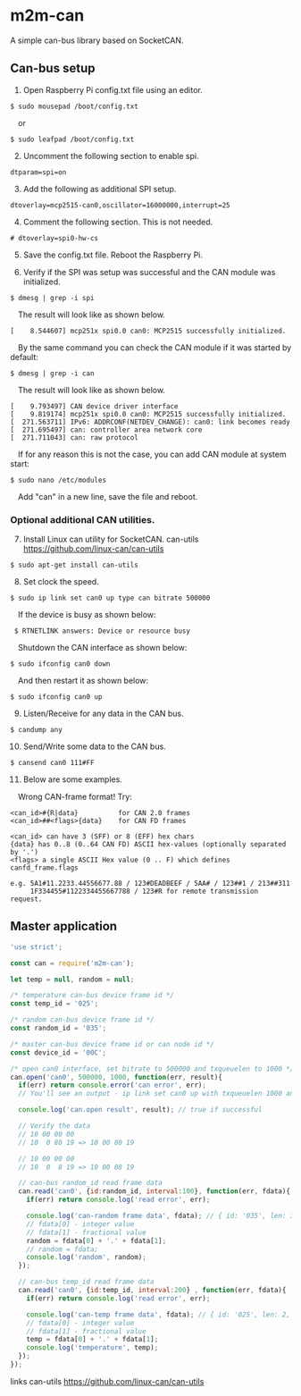 # m2m-can
A simple can-bus library based on SocketCAN.

## Can-bus setup

1. Open Raspberry Pi config.txt file using an editor.
~~~
$ sudo mousepad /boot/config.txt
~~~

&ensp;&ensp;or

~~~
$ sudo leafpad /boot/config.txt
~~~

2. Uncomment the following section to enable spi.

~~~
dtparam=spi=on
~~~

3. Add the following as additional SPI setup.
~~~
dtoverlay=mcp2515-can0,oscillator=16000000,interrupt=25
~~~

4. Comment the following section. This is not needed.
~~~
# dtoverlay=spi0-hw-cs
~~~

5. Save the config.txt file. Reboot the Raspberry Pi.

6. Verify if the SPI was setup was successful and the CAN module was initialized.
~~~
$ dmesg | grep -i spi
~~~
&ensp;&ensp;The result will look like as shown below.
~~~
[    8.544607] mcp251x spi0.0 can0: MCP2515 successfully initialized.
~~~
&ensp;&ensp;By the same command you can check the CAN module if it was started by default:
~~~
$ dmesg | grep -i can
~~~
&ensp;&ensp;The result will look like as shown below.
~~~
[    9.793497] CAN device driver interface
[    9.819174] mcp251x spi0.0 can0: MCP2515 successfully initialized.
[  271.563711] IPv6: ADDRCONF(NETDEV_CHANGE): can0: link becomes ready
[  271.695497] can: controller area network core
[  271.711043] can: raw protocol
~~~

&ensp;&ensp;If for any reason this is not the case, you can add CAN module at system start:
~~~
$ sudo nano /etc/modules
~~~
&ensp;&ensp;Add "can" in a new line, save the file and reboot.

### Optional additional CAN utilities.
7. Install Linux can utility for SocketCAN.
can-utils https://github.com/linux-can/can-utils

~~~
$ sudo apt-get install can-utils
~~~
8. Set clock the speed.
~~~
$ sudo ip link set can0 up type can bitrate 500000
~~~

&ensp;&ensp;If the device is busy as shown below:
~~~
 $ RTNETLINK answers: Device or resource busy
~~~

&ensp;&ensp;Shutdown the CAN interface as shown below:
~~~
$ sudo ifconfig can0 down
~~~

&ensp;&ensp;And then restart it as shown below:
~~~
$ sudo ifconfig can0 up
~~~

9. Listen/Receive for any data in the CAN bus.
~~~
$ candump any
~~~

10. Send/Write some data to the CAN bus.
~~~
$ cansend can0 111#FF
~~~

11. Below are some examples.

&ensp;&ensp;Wrong CAN-frame format! Try:
~~~
<can_id>#{R|data}          for CAN 2.0 frames
<can_id>##<flags>{data}    for CAN FD frames
~~~
~~~
<can_id> can have 3 (SFF) or 8 (EFF) hex chars
{data} has 0..8 (0..64 CAN FD) ASCII hex-values (optionally separated by '.')
<flags> a single ASCII Hex value (0 .. F) which defines canfd_frame.flags

e.g. 5A1#11.2233.44556677.88 / 123#DEADBEEF / 5AA# / 123##1 / 213##311
     1F334455#1122334455667788 / 123#R for remote transmission request.
~~~


## Master application

```js
'use strict';

const can = require('m2m-can');

let temp = null, random = null;

/* temperature can-bus device frame id */
const temp_id = '025';

/* random can-bus device frame id */
const random_id = '035';

/* master can-bus device frame id or can node id */
const device_id = '00C';

/* open can0 interface, set bitrate to 500000 and txqueuelen to 1000 */
can.open('can0', 500000, 1000, function(err, result){
  if(err) return console.error('can error', err);
  // You'll see an output - ip link set can0 up with txqueuelen 1000 and bitrate 500000 - success

  console.log('can.open result', result); // true if successful

  // Verify the data
  // 10 00 00 00
  // 10  0 80 19 => 10 00 80 19

  // 10 00 00 00
  // 10  0  8 19 => 10 00 08 19

  // can-bus random_id read frame data
  can.read('can0', {id:random_id, interval:100}, function(err, fdata){
    if(err) return console.log('read error', err);

    console.log('can-random frame data', fdata); // { id: '035', len: 3, data: [ 50, 0, 52 ], filter: '035', change: true }   
    // fdata[0] - integer value
    // fdata[1] - fractional value    
    random = fdata[0] + '.' + fdata[1];
    // random = fdata;
    console.log('random', random);
  });

  // can-bus temp_id read frame data 	
  can.read('can0', {id:temp_id, interval:200} , function(err, fdata){
    if(err) return console.log('read error', err);

    console.log('can-temp frame data', fdata); // { id: '025', len: 2, data: [ 18, 94 ], filter: '025', change: true }
    // fdata[0] - integer value
    // fdata[1] - fractional value    
    temp = fdata[0] + '.' + fdata[1];
    console.log('temperature', temp);
  });
});
```

links
can-utils https://github.com/linux-can/can-utils
